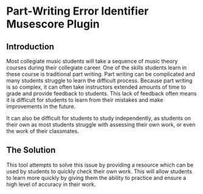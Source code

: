 # Part-Writing Error Identifier  Musescore Plugin

## Introduction
Most collegiate music students will take a sequence of music theory courses during their collegiate career. One of the skills students learn in these course is traditional part writing. Part writing can be complicated and many students struggle to learn the difficult process. Because part writing is so complex, it can often take instructors extended amounts of time to grade and provide feedback to students. This lack of feedback often means it is difficult for students to learn from their mistakes and make improvements in the future.

It can also be difficult for students to study independently, as students on their own as most students struggle with assessing their own work, or even the work of their classmates.

## The Solution
This tool attempts to solve this issue by providing a resource which can be used by students to quickly check their own work. This will allow students to learn more quickly by giving them the ability to practice and ensure a high level of accuracy in their work.
